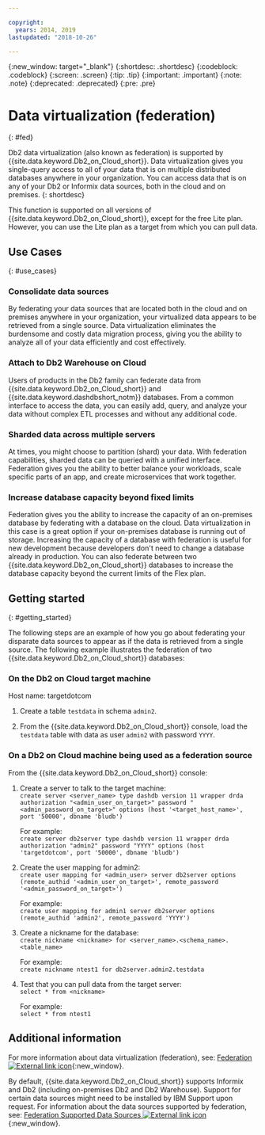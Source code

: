 ```yaml
---

copyright:
  years: 2014, 2019
lastupdated: "2018-10-26"

---
```


<!-- Attribute definitions --> 
{:new_window: target="_blank"}
{:shortdesc: .shortdesc}
{:codeblock: .codeblock}
{:screen: .screen}
{:tip: .tip}
{:important: .important}
{:note: .note}
{:deprecated: .deprecated}
{:pre: .pre}

# Data virtualization (federation)
{: #fed}

Db2 data virtualization (also known as federation) is supported by {{site.data.keyword.Db2_on_Cloud_short}}. Data virtualization gives you single-query access to all of your data that is on multiple distributed databases anywhere in your organization. You can access data that is on any of your Db2 or Informix data sources, both in the cloud and on premises. 
{: shortdesc}

This function is supported on all versions of {{site.data.keyword.Db2_on_Cloud_short}}, except for the free Lite plan. However, you can use the Lite plan as a target from which you can pull data.

## Use Cases
{: #use_cases}

### Consolidate data sources

By federating your data sources that are located both in the cloud and on premises anywhere in your organization, your virtualized data appears to be retrieved from a single source. Data virtualization eliminates the burdensome and costly data migration process, giving you the ability to analyze all of your data efficiently and cost effectively.

<!-- A company may have started their operations with an on-premises Db2 server. As cloud technology becomes more widespread and companies start to operate on cloud in a cost-effective fashion, there will be continued Cloud growth. However, the organization’s data on both sources remain as a critical component to their decision-making processes. By way of example, a client operating in retail industry needs to be able to access all data, say customer information, to run further analysis on their customers’ consumption behaviors. They need to be able to identify customers, match their records on cloud with already existing ones from an on-premises database and compose them as if the data is being retrieved from a single source. Federation capability here prevents the burdensome data migration process and allows the user to access the data without moving the data.

located in the cloud and on-premises -->

### Attach to Db2 Warehouse on Cloud

Users of products in the Db2 family can federate data from {{site.data.keyword.Db2_on_Cloud_short}} and {{site.data.keyword.dashdbshort_notm}} databases. From a common interface to access the data, you can easily add, query, and analyze your data without complex ETL processes and without any additional code.

<!-- Db2 family users would now be able to federate data between Db2 on Cloud and Db2 Warehouse on Cloud. By being provided a common interface for accessing the data, a user can now easily add or query data from or to the Warehouse without complex ETL processes or any additional code. -->

### Sharded data across multiple servers

At times, you might choose to partition (shard) your data. With federation capabilities, sharded data can be queried with a unified interface. Federation gives you the ability to better balance your workloads, scale specific parts of an app, and create microservices that work together. 

<!-- At times, users may choose to partition (shard). With federation capabilities, data can be queried with a unified interface and this lets the user better balance the workload, scale specific parts of an app or create microservices that work together. -->

### Increase database capacity beyond fixed limits

Federation gives you the ability to increase the capacity of an on-premises database by federating with a database on the cloud. Data virtualization in this case is a great option if your on-premises database is running out of storage. Increasing the capacity of a database with federation is useful for new development because developers don't need to change a database already in production. You can also federate between two {{site.data.keyword.Db2_on_Cloud_short}} databases to increase the database capacity beyond the current limits of the Flex plan.

<!-- By using federation, users can increase capacity of an on premises database by federating to or from the cloud. This is a great option if your on premises database is running out of storage. Increased capacity will also be useful for new development as our users no longer need to change a database in production. You can also use this feature to federate between two Db2 on Cloud databases to increase the capacity beyond the current limits of the Flex plan. -->

## Getting started
{: #getting_started}

The following steps are an example of how you go about federating your disparate data sources to appear as if the data is retrieved from a single source. The following example illustrates the federation of two {{site.data.keyword.Db2_on_Cloud_short}} databases:

### On the Db2 on Cloud target machine

Host name: targetdotcom

1. Create a table `testdata` in schema `admin2`.

2. From the {{site.data.keyword.Db2_on_Cloud_short}} console, load the `testdata` table with data as user `admin2` with password `YYYY`.

<!-- ### On a client machine of the target

1. Catalog the target machine:<br/>
   `db2 catalog tcpip node <node_name> remote <host_name> server 50000`<br/>

   For example:<br/>
   `db2 catalog tcpip node fedS remote targetdotcom server 50000`

2. Catalog the database on fedS:<br/>
   `db2 catalog db bludb as <db_name> at node <node_name>`

   For example:<br/>
   `db2 catalog db bludb as srcdb at node fedS`

3. Connect to the database on fedS:<br/>
   `db2 connect to <catalog_db_name> user <admin_user> using '<admin_password>'`

   For example:<br/>
   `db2 connect to srcdb user 'admin1' with password 'XXXX'`

4. Create a wrapper on fedS:<br/>
   `db2 "create wrapper drda"`

5. Create a server to talk to the target machine:<br/>
   `db2 "create server <server_name> type dashdb version 11 wrapper drda authorization \"<admin_user_on_target>\" password \"<admin_password_on_target>\" options (host '<target_host_name>', port '50000', dbname 'bludb')"`

   For example:<br/>
   `db2 "create server db2server type dashdb version 11 wrapper drda authorization \"admin2\" password \"YYYY\" options (host 'targetdotcom', port '50000', dbname 'bludb')"`

6. Create the user mapping for admin2:<br/>
   `db2 "create user mapping for <admin_user> server db2server options (remote_authid '<admin_user_on_target>', remote_password '<admin_password_on_target>')"`

   For example:<br/>
   `db2 "create user mapping for admin1 server db2server options (remote_authid 'admin2', remote_password 'YYYY')"`

7. Create a nickname for the database:<br/>
   `db2 -v "create nickname <nickname> for <server_name>.<schema_name>.<table_name>"`

   For example:<br/>
   `db2 -v "create nickname ntest1 for db2server.admin2.testdata"`

### On the Db2 on Cloud source machine

1. Test that you can pull data from the target server:<br/>
   `db2 "select * from <nickname>"`

   For example:<br/>
   `db2 "select * from ntest1"`
-->

### On a Db2 on Cloud machine being used as a federation source

From the {{site.data.keyword.Db2_on_Cloud_short}} console:

1. Create a server to talk to the target machine:<br/>
   `create server <server_name> type dashdb version 11 wrapper drda authorization "<admin_user_on_target>" password "<admin_password_on_target>" options (host '<target_host_name>', port '50000', dbname 'bludb')`

   For example:<br/>
   `create server db2server type dashdb version 11 wrapper drda authorization "admin2" password "YYYY" options (host 'targetdotcom', port '50000', dbname 'bludb')`

2. Create the user mapping for admin2:<br/>
   `create user mapping for <admin_user> server db2server options (remote_authid '<admin_user_on_target>', remote_password '<admin_password_on_target>')`

   For example:<br/>
   `create user mapping for admin1 server db2server options (remote_authid 'admin2', remote_password 'YYYY')`

3. Create a nickname for the database:<br/>
   `create nickname <nickname> for <server_name>.<schema_name>.<table_name>`

   For example:<br/>
   `create nickname ntest1 for db2server.admin2.testdata`

4. Test that you can pull data from the target server:<br/>
   `select * from <nickname>`

   For example:<br/>
   `select * from ntest1`

## Additional information

For more information about data virtualization (federation), see: [Federation ![External link icon](../../icons/launch-glyph.svg "External link icon")](https://www.ibm.com/support/knowledgecenter/SS6NHC/com.ibm.swg.im.dashdb.doc/fcontainer.html){:new_window}.

By default, {{site.data.keyword.Db2_on_Cloud_short}} supports Informix and Db2 (including on-premises Db2 and Db2 Warehouse). Support for certain data sources might need to be installed by IBM Support upon request. For information about the data sources supported by federation, see: [Federation Supported Data Sources ![External link icon](../../icons/launch-glyph.svg "External link icon")](https://www.ibm.com/support/docview.wss?uid=swg27050561){:new_window}.

